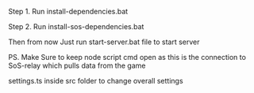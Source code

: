Step 1. Run install-dependencies.bat 

Step 2. Run install-sos-dependencies.bat

Then from now Just run start-server.bat file to start server

PS. Make Sure to keep node script cmd open as this is the connection to SoS-relay which pulls data from the game

settings.ts inside src folder to change overall settings
